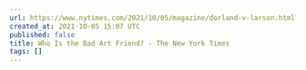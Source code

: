 ```yaml
---
url: https://www.nytimes.com/2021/10/05/magazine/dorland-v-larson.html?referringSource=articleShare
created_at: 2021-10-05 15:07 UTC
published: false
title: Who Is the Bad Art Friend? - The New York Times
tags: []
---
```



